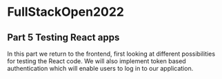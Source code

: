 # FullStackOpen2022

## Part 5 Testing React apps
In this part we return to the frontend, first looking at different possibilities for testing the React code. We will also implement token based authentication which will enable users to log in to our application.